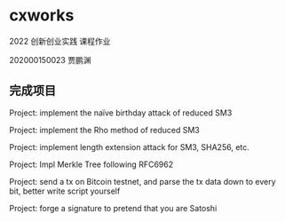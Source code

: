 # cxworks

2022 创新创业实践 课程作业

202000150023 贾鹏渊
## 完成项目

Project: implement the naïve birthday attack of reduced SM3

Project: implement the Rho method of reduced SM3

Project: implement length extension attack for SM3, SHA256, etc.

Project: Impl Merkle Tree following RFC6962

Project: send a tx on Bitcoin testnet, and parse the tx data down to every bit, better write script yourself

Project: forge a signature to pretend that you are Satoshi
